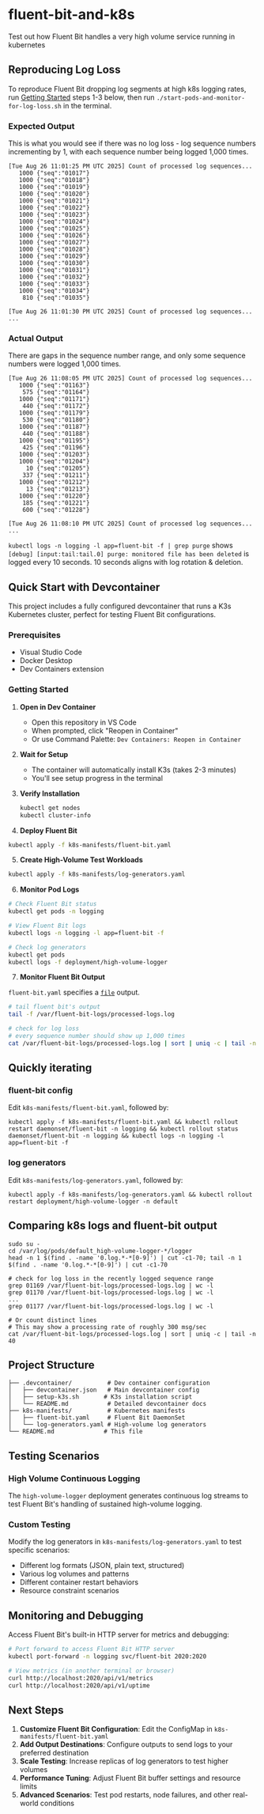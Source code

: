 # fluent-bit-and-k8s
Test out how Fluent Bit handles a very high volume service running in kubernetes

## Reproducing Log Loss
To reproduce Fluent Bit dropping log segments at high k8s logging rates, run [Getting Started](#getting-started) steps 1-3 below, then run `./start-pods-and-monitor-for-log-loss.sh` in the terminal.

### Expected Output
This is what you would see if there was no log loss - log sequence numbers incrementing by 1, with each sequence number being logged 1,000 times.

```
[Tue Aug 26 11:01:25 PM UTC 2025] Count of processed log sequences...
   1000 {"seq":"01017"}
   1000 {"seq":"01018"}
   1000 {"seq":"01019"}
   1000 {"seq":"01020"}
   1000 {"seq":"01021"}
   1000 {"seq":"01022"}
   1000 {"seq":"01023"}
   1000 {"seq":"01024"}
   1000 {"seq":"01025"}
   1000 {"seq":"01026"}
   1000 {"seq":"01027"}
   1000 {"seq":"01028"}
   1000 {"seq":"01029"}
   1000 {"seq":"01030"}
   1000 {"seq":"01031"}
   1000 {"seq":"01032"}
   1000 {"seq":"01033"}
   1000 {"seq":"01034"}
    810 {"seq":"01035"}

[Tue Aug 26 11:01:30 PM UTC 2025] Count of processed log sequences...
...
```

### Actual Output
There are gaps in the sequence number range, and only some sequence numbers were logged 1,000 times.

```
[Tue Aug 26 11:08:05 PM UTC 2025] Count of processed log sequences...
   1000 {"seq":"01163"}
    575 {"seq":"01164"}
   1000 {"seq":"01171"}
    440 {"seq":"01172"}
   1000 {"seq":"01179"}
    530 {"seq":"01180"}
   1000 {"seq":"01187"}
    440 {"seq":"01188"}
   1000 {"seq":"01195"}
    425 {"seq":"01196"}
   1000 {"seq":"01203"}
   1000 {"seq":"01204"}
     10 {"seq":"01205"}
    337 {"seq":"01211"}
   1000 {"seq":"01212"}
     13 {"seq":"01213"}
   1000 {"seq":"01220"}
    185 {"seq":"01221"}
    600 {"seq":"01228"}

[Tue Aug 26 11:08:10 PM UTC 2025] Count of processed log sequences...
...
```

`kubectl logs -n logging -l app=fluent-bit -f | grep purge` shows `[debug] [input:tail:tail.0] purge: monitored file has been deleted` is logged every 10 seconds. 10 seconds aligns with log rotation & deletion.

## Quick Start with Devcontainer

This project includes a fully configured devcontainer that runs a K3s Kubernetes cluster, perfect for testing Fluent Bit configurations.

### Prerequisites
- Visual Studio Code
- Docker Desktop
- Dev Containers extension

### Getting Started

1. **Open in Dev Container**
   - Open this repository in VS Code
   - When prompted, click "Reopen in Container"
   - Or use Command Palette: `Dev Containers: Reopen in Container`

2. **Wait for Setup**
   - The container will automatically install K3s (takes 2-3 minutes)
   - You'll see setup progress in the terminal

3. **Verify Installation**
   ```bash
   kubectl get nodes
   kubectl cluster-info
   ```

4. **Deploy Fluent Bit**
```bash
kubectl apply -f k8s-manifests/fluent-bit.yaml
```

5. **Create High-Volume Test Workloads**
```bash
kubectl apply -f k8s-manifests/log-generators.yaml
```

6. **Monitor Pod Logs**
```bash
# Check Fluent Bit status
kubectl get pods -n logging

# View Fluent Bit logs
kubectl logs -n logging -l app=fluent-bit -f

# Check log generators
kubectl get pods
kubectl logs -f deployment/high-volume-logger
```

7. **Monitor Fluent Bit Output**

`fluent-bit.yaml` specifies a [`file`](https://docs.fluentbit.io/manual/data-pipeline/outputs/file) output.

```bash
# tail fluent bit's output
tail -f /var/fluent-bit-logs/processed-logs.log

# check for log loss
# every sequence number should show up 1,000 times
cat /var/fluent-bit-logs/processed-logs.log | sort | uniq -c | tail -n 40
```

## Quickly iterating
### fluent-bit config

Edit `k8s-manifests/fluent-bit.yaml`, followed by:

```
kubectl apply -f k8s-manifests/fluent-bit.yaml && kubectl rollout restart daemonset/fluent-bit -n logging && kubectl rollout status daemonset/fluent-bit -n logging && kubectl logs -n logging -l app=fluent-bit -f
```

### log generators

Edit `k8s-manifests/log-generators.yaml`, followed by:

```
kubectl apply -f k8s-manifests/log-generators.yaml && kubectl rollout restart deployment/high-volume-logger -n default
```

## Comparing k8s logs and fluent-bit output

```
sudo su -
cd /var/log/pods/default_high-volume-logger-*/logger
head -n 1 $(find . -name '0.log.*-*[0-9]') | cut -c1-70; tail -n 1 $(find . -name '0.log.*-*[0-9]') | cut -c1-70

# check for log loss in the recently logged sequence range
grep 01169 /var/fluent-bit-logs/processed-logs.log | wc -l
grep 01170 /var/fluent-bit-logs/processed-logs.log | wc -l
...
grep 01177 /var/fluent-bit-logs/processed-logs.log | wc -l

# Or count distinct lines
# This may show a processing rate of roughly 300 msg/sec
cat /var/fluent-bit-logs/processed-logs.log | sort | uniq -c | tail -n 40
```

## Project Structure

```
├── .devcontainer/          # Dev container configuration
│   ├── devcontainer.json   # Main devcontainer config
│   ├── setup-k3s.sh       # K3s installation script
│   └── README.md           # Detailed devcontainer docs
├── k8s-manifests/          # Kubernetes manifests
│   ├── fluent-bit.yaml     # Fluent Bit DaemonSet
│   └── log-generators.yaml # High-volume log generators
└── README.md              # This file
```

## Testing Scenarios

### High Volume Continuous Logging
The `high-volume-logger` deployment generates continuous log streams to test Fluent Bit's handling of sustained high-volume logging.

### Custom Testing
Modify the log generators in `k8s-manifests/log-generators.yaml` to test specific scenarios:
- Different log formats (JSON, plain text, structured)
- Various log volumes and patterns
- Different container restart behaviors
- Resource constraint scenarios

## Monitoring and Debugging

Access Fluent Bit's built-in HTTP server for metrics and debugging:
```bash
# Port forward to access Fluent Bit HTTP server
kubectl port-forward -n logging svc/fluent-bit 2020:2020

# View metrics (in another terminal or browser)
curl http://localhost:2020/api/v1/metrics
curl http://localhost:2020/api/v1/uptime
```

## Next Steps

1. **Customize Fluent Bit Configuration**: Edit the ConfigMap in `k8s-manifests/fluent-bit.yaml`
2. **Add Output Destinations**: Configure outputs to send logs to your preferred destination
3. **Scale Testing**: Increase replicas of log generators to test higher volumes
4. **Performance Tuning**: Adjust Fluent Bit buffer settings and resource limits
5. **Advanced Scenarios**: Test pod restarts, node failures, and other real-world conditions
